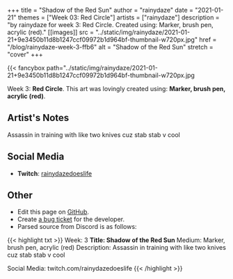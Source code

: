 +++
title =       "Shadow of the Red Sun"
author =      "rainydaze"
date =        "2021-01-21"
themes =      ["Week 03: Red Circle"]
artists =     ["rainydaze"]
description = "by rainydaze for week 3: Red Circle. Created using: Marker, brush pen, acrylic (red)."
[[images]]
              src = "../static/img/rainydaze/2021-01-21+9e3450b11d8b1247ccf09972b1d964bf-thumbnail-w720px.jpg"
              href = "/blog/rainydaze-week-3-ffb6"
              alt = "Shadow of the Red Sun"
              stretch = "cover"
+++


{{< fancybox path="../static/img/rainydaze/2021-01-21+9e3450b11d8b1247ccf09972b1d964bf-thumbnail-w720px.jpg

Week 3: **Red Circle**. This art was lovingly created using: **Marker, brush pen, acrylic (red)**.

## Artist's Notes

Assassin in training with like two knives cuz stab stab v cool

## Social Media

- **Twitch**: <a href='https://twitch.tv/rainydazedoeslife' target='_blank'>rainydazedoeslife</a>

## Other

- Edit this page on [GitHub](https://github.com/teaminkling/web-refresh/edit/main/content/blog/rainydaze-week-3-ffb6.md).
- Create [a bug ticket](https://github.com/teaminkling/web-refresh/issues/new?assignees=&labels=bug&template=problem-report.md&title=) for the developer.
- Parsed source from Discord is as follows:

{{< highlight txt >}}
Week: 3
**Title:  Shadow of the Red Sun**
Medium: Marker, brush pen, acrylic (red)
Description: 
Assassin in training with like two knives cuz stab stab v cool

Social Media: twitch.com/rainydazedoeslife
{{< /highlight >}}